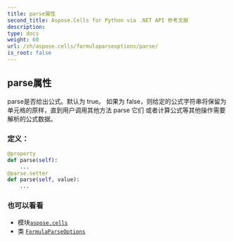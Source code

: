```yaml
---
title: parse属性
second_title: Aspose.Cells for Python via .NET API 参考文献
description:
type: docs
weight: 60
url: /zh/aspose.cells/formulaparseoptions/parse/
is_root: false
---
```

## parse属性

parse是否给出公式。默认为 true。
如果为 false，则给定的公式字符串将保留为单元格的原样，直到用户调用其他方法 parse 它们
或者计算公式等其他操作需要解析的公式数据。
### 定义：
```python
@property
def parse(self):
    ...
@parse.setter
def parse(self, value):
    ...
```

### 也可以看看
* 模块[`aspose.cells`](../../)
* 类 [`FormulaParseOptions`](/cells/python-net/zh/aspose.cells/formulaparseoptions)
